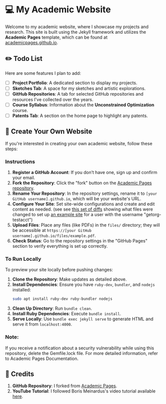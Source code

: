 # 💻 My Academic Website

Welcome to my academic website, where I showcase my projects and research. This site is built using the Jekyll framework and utilizes the **Academic Pages** template, which can be found at [academicpages.github.io](https://academicpages.github.io).

## ✏️ Todo List
Here are some features I plan to add:
- [ ] **Project Portfolio**: A dedicated section to display my projects.
- [ ] **Sketches Tab**: A space for my sketches and artistic explorations.
- [ ] **GitHub Repositories**: A tab for selected GitHub repositories and resources I've collected over the years.
- [ ] **Course Syllabus**: Information about the **Unconstrained Optimization** course.
- [ ] **Patents Tab**: A section on the home page to highlight any patents.

## 🔨 Create Your Own Website
If you're interested in creating your own academic website, follow these steps:

### Instructions
1. **Register a GitHub Account**: If you don’t have one, sign up and confirm your email.
2. **Fork the Repository**: Click the "fork" button on the [Academic Pages repository](https://github.com/academicpages/academicpages.github.io).
3. **Rename Your Repository**: In the repository settings, rename it to `[your GitHub username].github.io`, which will be your website's URL.
4. **Configure Your Site**: Set site-wide configurations and create and edit content as needed. 
(see see [this set of diffs](http://archive.is/3TPas) showing what files were changed to set up [an example site](https://getorg-testacct.github.io) for a user with the username "getorg-testacct")
5. **Upload Files**: Place any files (like PDFs) in the `files/` directory; they will be accessible at `https://[your GitHub username].github.io/files/example.pdf`.
6. **Check Status**: Go to the repository settings in the "GitHub Pages" section to verify everything is set up correctly.

### To Run Locally
To preview your site locally before pushing changes:
1. **Clone the Repository**: Make updates as detailed above.
2. **Install Dependencies**: Ensure you have `ruby-dev`, `bundler`, and `nodejs` installed:
   ```bash
   sudo apt install ruby-dev ruby-bundler nodejs
3. **Clean Up Directory**: Run `bundle clean`.
4. **Install Ruby Dependencies**: Execute `bundle install`.
5. **Serve Locally**: Use `bundle exec jekyll serve` to generate HTML and serve it from `localhost:4000`.

### Note: 
If you receive a notification about a security vulnerability while using this repository, delete the Gemfile.lock file. For more detailed information, refer to Academic Pages Documentation.

## 🙏 Credits
1. **GitHub Repository**: I forked from [Academic Pages](https://github.com/academicpages/academicpages.github.io).
2. **YouTube Tutorial**: I followed Boris Meinardus's video tutorial available [here](https://youtu.be/8lJhXJCUYCc?feature=shared).
